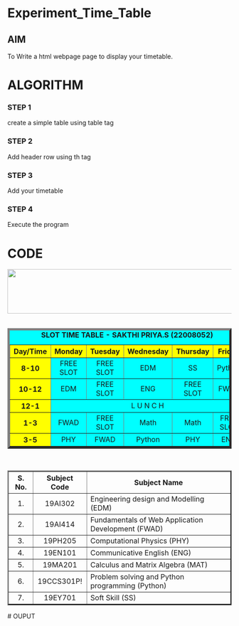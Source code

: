 # Experiment_Time_Table

## AIM
To Write a html webpage page to display your timetable.

# ALGORITHM
### STEP 1
create a simple table using table tag
### STEP 2
Add header row using th tag
### STEP 3
Add your timetable
### STEP 4
Execute the program

# CODE
<!DOCTYPE html> 
<html lang="en"> 
    <head> 
        <title>Slot Timetable</title> 
    </head> 
    <body>
         <center> 
             <img src="/static/images/logo.png" height="100" width="540">
             </center> 
             <br>
              <table align="center" width="540" cellspacing="2" cellpadding="4" border="5" bgcolor="cyan"> 
                  <caption><b>SLOT TIME TABLE - SAKTHI PRIYA.S (22008052)</b></caption> 
                  <tr align="center">
                       <th bgcolor="yellow">Day/Time</th>
                        <th bgcolor="yellow">Monday</th>
                         <th bgcolor="yellow">Tuesday</th>
                          <th bgcolor="yellow">Wednesday</th> 
                          <th bgcolor="yellow">Thursday</th>
                           <th bgcolor="yellow">Friday</th>
                        </tr>
                        <tr align="center"> 
                              <th bgcolor="yellow">8-10</th> 
                              <td>FREE SLOT</td> 
                              <td>FREE SLOT</td> 
                              <td>EDM</td> 
                              <td>SS</td> 
                              <td>Python</td>
                        </tr>       
                        <tr align="center">
                                <th bgcolor="yellow">10-12</th>
                                <td>EDM</td>
                                <td>FREE SLOT </td>
                                <td>ENG</td>
                                <td>FREE SLOT</td>
                                <td>FWAD</td>
                        </tr> 
                        <tr>     
                                <th bgcolor="yellow">12-1</th>
                                <td colspan="5" align="center">L U N C H</td>
                        </tr>
                            <tr align="center">
                            <th bgcolor="yellow">1-3</th>
                                <td>FWAD</td>
                                <td>FREE SLOT</td>
                                <td>Math</td>
                                <td>Math</td>
                                <td>FREE SLOT</td>
                        </tr>
                            <tr align="center">
                            <th bgcolor="yellow">3-5</th>
                                <td>PHY</td>
                                <td>FWAD</td>
                                <td>Python</td>
                                <td>PHY</td>
                                <td>ENG</td>
                        </tr>
                            </table>
                            <br>
                            <table align="center" cellspacing="2" cellpadding="4" border="2">
                                <tr align="center">
                                <th>S. No.</th>
                                <th>Subject Code</th>
                                <th>Subject Name</th>
                            </tr>
                            <tr>
                                <td align="center">1.</td>
                                <td align="center">19AI302</td>
                                <td>Engineering design and Modelling (EDM)</td>
                            </tr>
                            <tr>
                                <td align="center">2.</td>
                                <td align="center">19AI414</td> 
                                <td>Fundamentals of Web Application Development (FWAD)</td> 
                            </tr> 
                            <tr> 
                                <td align="center">3.</td> 
                                <td align="center">19PH205</td> 
                                <td>Computational Physics (PHY)</td> 
                            </tr> 
                            <tr> 
                                <td align="center">4.</td> 
                                <td align="center">19EN101</td> 
                                <td>Communicative English (ENG)</td> 
                            </tr>
                            <tr>
                                <td align="center">5.</td>
                                <td align="center">19MA201</td>
                                <td>Calculus and Matrix Algebra (MAT)</td>
                            </tr> 
                            <tr> 
                                <td align="center">6.</td>
                                <td align="center">19CCS301P!</td>
                                <td>Problem solving and Python programming (Python)</td> 
                            </tr> 
                            <tr>
                                <td align="center">7.</td> 
                                <td align="center">19EY701</td> 
                                <td>Soft Skill (SS)</td>
                            </tr> 
                        </table>
                    </body>
                </html>    
# OUPUT
